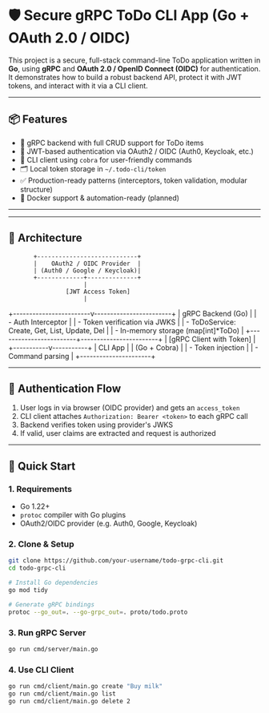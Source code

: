 # 🛡️ Secure gRPC ToDo CLI App (Go + OAuth 2.0 / OIDC)

This project is a secure, full-stack command-line ToDo application written in **Go**, using **gRPC** and **OAuth 2.0 / OpenID Connect (OIDC)** for authentication. It demonstrates how to build a robust backend API, protect it with JWT tokens, and interact with it via a CLI client.

---

## 📦 Features

- 🧠 gRPC backend with full CRUD support for ToDo items
- 🔐 JWT-based authentication via OAuth2 / OIDC (Auth0, Keycloak, etc.)
- 💬 CLI client using `cobra` for user-friendly commands
- 🗂️ Local token storage in `~/.todo-cli/token`
- ✅ Production-ready patterns (interceptors, token validation, modular structure)
- 🐳 Docker support & automation-ready (planned)

---

---

## 🧭 Architecture

           +----------------------------+
           |    OAuth2 / OIDC Provider  |
           | (Auth0 / Google / Keycloak)|
           +-------------+--------------+
                         |
                    [JWT Access Token]
                         |
+------------------------v------------------------+
| gRPC Backend (Go) |
| - Auth Interceptor |
| - Token verification via JWKS |
| - ToDoService: Create, Get, List, Update, Del |
| - In-memory storage (map[int]*ToDo) |
+------------------------+------------------------+
|
[gRPC Client with Token]
|
+-----------v-----------+
| CLI App |
| (Go + Cobra) |
| - Token injection |
| - Command parsing |
+----------------------+

---

## 🔐 Authentication Flow

1. User logs in via browser (OIDC provider) and gets an `access_token`
2. CLI client attaches `Authorization: Bearer <token>` to each gRPC call
3. Backend verifies token using provider's JWKS
4. If valid, user claims are extracted and request is authorized

---

## 🚀 Quick Start

### 1. Requirements

- Go 1.22+
- `protoc` compiler with Go plugins
- OAuth2/OIDC provider (e.g. Auth0, Google, Keycloak)

### 2. Clone & Setup

```bash
git clone https://github.com/your-username/todo-grpc-cli.git
cd todo-grpc-cli

# Install Go dependencies
go mod tidy

# Generate gRPC bindings
protoc --go_out=. --go-grpc_out=. proto/todo.proto
```

### 3. Run gRPC Server

```bash
go run cmd/server/main.go
```

### 4. Use CLI Client

```bash
go run cmd/client/main.go create "Buy milk"
go run cmd/client/main.go list
go run cmd/client/main.go delete 2
```
